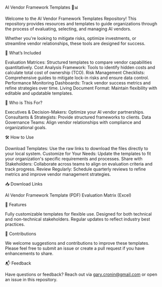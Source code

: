 AI Vendor Framework Templates 🧠📊

Welcome to the AI Vendor Framework Templates Repository! This repository provides resources and templates to guide organizations through the process of evaluating, selecting, and managing AI vendors. 

Whether you're looking to mitigate risks, optimize investments, or streamline vendor relationships, these tools are designed for success.

📄 What’s Included

Evaluation Matrices: Structured templates to compare vendor capabilities quantitatively.
Cost Analysis Framework: Tools to identify hidden costs and calculate total cost of ownership (TCO).
Risk Management Checklists: Comprehensive guides to mitigate lock-in risks and ensure data control.
Performance Monitoring Dashboards: Track vendor success metrics and refine strategies over time.
Living Document Format: Maintain flexibility with editable and updatable templates.

🎯 Who is This For?

Executives & Decision-Makers: Optimize your AI vendor partnerships.
Consultants & Strategists: Provide structured frameworks to clients.
Data Governance Teams: Align vendor relationships with compliance and organizational goals.

🛠 How to Use

Download Templates: Use the raw links to download the files directly to your local system.
Customize for Your Needs: Update the templates to fit your organization's specific requirements and processes.
Share with Stakeholders: Collaborate across teams to align on evaluation criteria and track progress.
Review Regularly: Schedule quarterly reviews to refine metrics and improve vendor management strategies.

📥 Download Links

AI Vendor Framework Template (PDF)
Evaluation Matrix (Excel)

🌟 Features

Fully customizable templates for flexible use.
Designed for both technical and non-technical stakeholders.
Regular updates to reflect industry best practices.

🧩 Contributions

We welcome suggestions and contributions to improve these templates. Please feel free to submit an issue or create a pull request if you have enhancements to share.

📬 Feedback

Have questions or feedback? Reach out via gary.cronin@gmail.com or open an issue in this repository.
